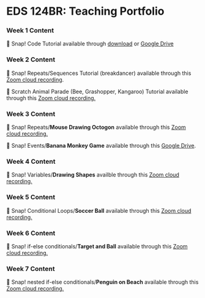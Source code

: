 # EDS 124BR: Teaching Portfolio

### Week 1 Content

:pushpin: Snap! Code Tutorial available through [download](zoom_0.mp4) or [Google Drive](https://drive.google.com/file/d/1EVKlbBXsK8zE-Cgf8Y8bYClFINvrzjLy/view?usp=sharing)

### Week 2 Content
:pushpin: Snap! Repeats/Sequences Tutorial (breakdancer) available through this [Zoom cloud recording](https://ucsd.zoom.us/rec/share/WvXi15nlxN9jdHyrj5-bHTQhMKp-BI9jevXD8Q4vrDBRTPtwjM4MYmYCWyrXoLa9._KWoQ7lbYYyjTAa_). 


:pushpin: Scratch Animal Parade (Bee, Grashopper, Kangaroo) Tutorial available through this [Zoom cloud recording.](https://ucsd.zoom.us/rec/share/3zQz9DKocuasE-9iwFtEFgA-j7OVbqRMPWQs2RX2L4GoHuYN_t_w2Bg7CDARVftK.rn0m_rYYQ7mScX4t)

### Week 3 Content
:pushpin: Snap! Repeats/**Mouse Drawing Octogon** available through this [Zoom cloud recording.](https://ucsd.zoom.us/rec/share/kvCKC_aA2751k9HoBxfpBBpZA1IpVKGYbO56dlCQEAqgQF-tIBN1lEaK-l85P_0S.1B6hLaZq0Nx8hkpC)

:pushpin: Snap! Events/**Banana Monkey Game** available through this [Google Drive](https://drive.google.com/file/d/1vPCJFl_4EzLUHyYa7lYbELM0qgOQtY1t/view?usp=sharing).

### Week 4 Content
:pushpin: Snap! Variables/**Drawing Shapes** availble through this [Zoom cloud recording.](https://ucsd.zoom.us/rec/share/px7Bgf3djJU3vILZWrE4KBsScWliClioU8sz6w-Fvxl43_VUbRTYzejLQr0Ak-dS.BUJqn0Y-wLjp7Gv2)

### Week 5 Content
:pushpin: Snap! Conditional Loops/**Soccer Ball** available through this [Zoom cloud recording.](https://ucsd.zoom.us/rec/share/1RDOnfC1-0DvWaof23L3SDeYz6iWjzi3NER3jG6a7yKfCOhFHDPz3Qt_bRW0sJYH.ldn8Lri4YcNxQFlS)

### Week 6 Content
:pushpin: Snap! if-else conditionals/**Target and Ball** available through this [Zoom cloud recording.](https://ucsd.zoom.us/rec/share/hfcnBeGAtfV_6841ukExmVFIlO5bxIuBTE-v_S5GdRcAAEpRBD52OsBatOG-voKj.5oEIOEa6Ict-jWvb)

### Week 7 Content
:pushpin: Snap! nested if-else conditionals/**Penguin on Beach** available through this [Zoom cloud recording.](https://ucsd.zoom.us/rec/share/jKPM19LNnzCb_eDTHUL9yV4Ouy95M0R_giw9JeLlRJfxKPHoNA8YgzOitLAjf-VM.hR1CbD7tdM4HVKf4)

